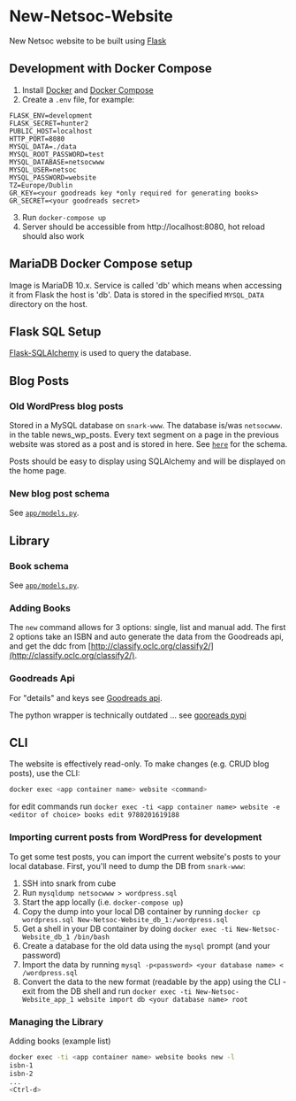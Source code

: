 # New-Netsoc-Website
New Netsoc website to be built using [Flask](http://flask.pocoo.org/)

## Development with Docker Compose
1. Install [Docker](https://docs.docker.com/install/) and [Docker Compose](https://docs.docker.com/compose/install/)
2. Create a `.env` file, for example:
```
FLASK_ENV=development
FLASK_SECRET=hunter2
PUBLIC_HOST=localhost
HTTP_PORT=8080
MYSQL_DATA=./data
MYSQL_ROOT_PASSWORD=test 
MYSQL_DATABASE=netsocwww 
MYSQL_USER=netsoc 
MYSQL_PASSWORD=website
TZ=Europe/Dublin
GR_KEY=<your goodreads key *only required for generating books>
GR_SECRET=<your goodreads secret>
```
3. Run `docker-compose up`
4. Server should be accessible from http://localhost:8080, hot reload should also work

## MariaDB Docker Compose setup
Image is MariaDB 10.x. Service is called 'db' which means when accessing it from Flask the host is 'db'. Data is stored in the specified `MYSQL_DATA` directory on the host.

## Flask SQL Setup
[Flask-SQLAlchemy](https://flask-sqlalchemy.palletsprojects.com/en/2.x/) is used to query the database.

## Blog Posts

### Old WordPress blog posts
Stored in a MySQL database on `snark-www`. The database is/was `netsocwww`.
in the table news_wp_posts.
Every text segment on a page in the previous website was stored as a post and is stored in here.
See [`here`](https://codex.wordpress.org/Database_Description) for the schema.

Posts should be easy to display using SQLAlchemy and will be displayed on the home page.

### New blog post schema
See [`app/models.py`](app/models.py).

## Library

### Book schema
See [`app/models.py`](app/models.py).

### Adding Books
The `new` command allows for 3 options: single, list and manual add.
The first 2 options take an ISBN and auto generate the data from the Goodreads api, and get the ddc from [http://classify.oclc.org/classify2/](http://classify.oclc.org/classify2/).

### Goodreads Api
For "details" and keys see [Goodreads api](https://www.goodreads.com/api).

The python wrapper is technically outdated ... see [gooreads pypi](https://pypi.org/project/Goodreads/)


## CLI
The website is effectively read-only. To make changes (e.g. CRUD blog posts), use the CLI:
```bash
docker exec <app container name> website <command>
```
for edit commands run `docker exec -ti <app container name> website -e <editor of choice> books edit 9780201619188`

### Importing current posts from WordPress for development
To get some test posts, you can import the current website's posts to your local database.
First, you'll need to dump the DB from `snark-www`:
1. SSH into snark from cube
2. Run `mysqldump netsocwww > wordpress.sql`
3. Start the app locally (i.e. `docker-compose up`)
4. Copy the dump into your local DB container by running `docker cp wordpress.sql New-Netsoc-Website_db_1:/wordpress.sql`
5. Get a shell in your DB container by doing `docker exec -ti New-Netsoc-Website_db_1 /bin/bash`
6. Create a database for the old data using the `mysql` prompt (and your password)
7. Import the data by running `mysql -p<password> <your database name> < /wordpress.sql`
8. Convert the data to the new format (readable by the app) using the CLI - exit from the DB shell and run `docker exec -ti New-Netsoc-Website_app_1 website import db <your database name> root`

### Managing the Library
Adding books (example list) 
```bash
docker exec -ti <app container name> website books new -l
isbn-1
isbn-2
...
<Ctrl-d>
```

